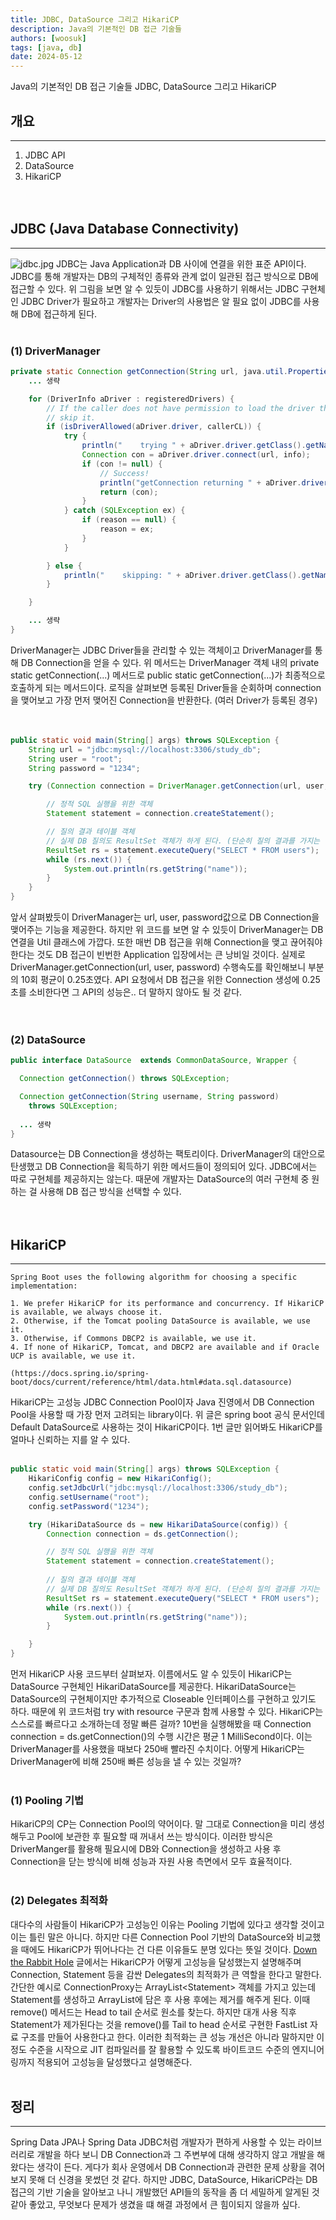```yaml
---
title: JDBC, DataSource 그리고 HikariCP
description: Java의 기본적인 DB 접근 기술들
authors: [woosuk]
tags: [java, db]
date: 2024-05-12
---
```

Java의 기본적인 DB 접근 기술들
JDBC, DataSource 그리고 HikariCP
<!-- truncate -->

## 개요
---
1. JDBC API
2. DataSource
3. HikariCP  
<br></br>
## JDBC (Java Database Connectivity)
---
![jdbc.jpg](img/jdbc.jpg)
JDBC는 Java Application과 DB 사이에 연결을 위한 표준 API이다. JDBC를 통해 개발자는 DB의 구체적인 종류와 관계 없이 일관된 접근 방식으로 DB에 접근할 수 있다. 
위 그림을 보면 알 수 있듯이 JDBC를 사용하기 위해서는 JDBC 구현체인 JDBC Driver가 필요하고 개발자는 Driver의 사용법은 알 필요 없이 JDBC를 사용해 DB에 접근하게 된다.
<br></br>

### (1) DriverManager
```java
private static Connection getConnection(String url, java.util.Properties info, Class<?> caller) throws SQLException {
    ... 생략

    for (DriverInfo aDriver : registeredDrivers) {
        // If the caller does not have permission to load the driver then
        // skip it.
        if (isDriverAllowed(aDriver.driver, callerCL)) {
            try {
                println("    trying " + aDriver.driver.getClass().getName());
                Connection con = aDriver.driver.connect(url, info);
                if (con != null) {
                    // Success!
                    println("getConnection returning " + aDriver.driver.getClass().getName());
                    return (con);
                }
            } catch (SQLException ex) {
                if (reason == null) {
                    reason = ex;
                }
            }

        } else {
            println("    skipping: " + aDriver.driver.getClass().getName());
        }

    }

    ... 생략
}
```
DriverManager는 JDBC Driver들을 관리할 수 있는 객체이고 DriverManager를 통해 DB Connection을 얻을 수 있다. 
위 메서드는 DriverManager 객체 내의 private static getConnection(...) 메서드로 public static getConnection(...)가 최종적으로 호출하게 되는 메서드이다. 
로직을 살펴보면 등록된 Driver들을 순회하며 connection을 맺어보고 가장 먼저 맺어진 Connection을 반환한다. (여러 Driver가 등록된 경우)  
<br></br>

```java
public static void main(String[] args) throws SQLException {
    String url = "jdbc:mysql://localhost:3306/study_db";
    String user = "root";
    String password = "1234";

    try (Connection connection = DriverManager.getConnection(url, user, password)) {

        // 정적 SQL 실행을 위한 객체
        Statement statement = connection.createStatement();

        // 질의 결과 테이블 객체
        // 실제 DB 질의도 ResultSet 객체가 하게 된다. (단순히 질의 결과를 가지는 객체가 아님)
        ResultSet rs = statement.executeQuery("SELECT * FROM users");
        while (rs.next()) {
            System.out.println(rs.getString("name"));
        }
    }
}
```
앞서 살펴봤듯이 DriverManager는 url, user, password값으로 DB Connection을 맺어주는 기능을 제공한다. 
하지만 위 코드를 보면 알 수 있듯이 DriverManager는 DB 연결을 Util 클래스에 가깝다. 
또한 매번 DB 접근을 위해 Connection을 맺고 끊어줘야 한다는 것도 DB 접근이 빈번한 Application 입장에서는 큰 낭비일 것이다. 
실제로 DriverManager.getConnection(url, user, password) 수행속도를 확인해보니 부분의 10회 평균이 0.25초였다.
API 요청에서 DB 접근을 위한 Connection 생성에 0.25초를 소비한다면 그 API의 성능은.. 더 말하지 않아도 될 것 같다.   
<br></br>

### (2) DataSource
```java
public interface DataSource  extends CommonDataSource, Wrapper {

  Connection getConnection() throws SQLException;

  Connection getConnection(String username, String password)
    throws SQLException;
    
  ... 생략
}
```
Datasource는 DB Connection을 생성하는 팩토리이다. 
DriverManager의 대안으로 탄생했고 DB Connection을 획득하기 위한 메서드들이 정의되어 있다. 
JDBC에서는 따로 구현체를 제공하지는 않는다. 때문에 개발자는 DataSource의 여러 구현체 중 원하는 걸 사용해 DB 접근 방식을 선택할 수 있다.   
<br></br>

## HikariCP
---
```text
Spring Boot uses the following algorithm for choosing a specific implementation:

1. We prefer HikariCP for its performance and concurrency. If HikariCP is available, we always choose it.
2. Otherwise, if the Tomcat pooling DataSource is available, we use it.
3. Otherwise, if Commons DBCP2 is available, we use it.
4. If none of HikariCP, Tomcat, and DBCP2 are available and if Oracle UCP is available, we use it.

(https://docs.spring.io/spring-boot/docs/current/reference/html/data.html#data.sql.datasource)
```
HikariCP는 고성능 JDBC Connection Pool이자 Java 진영에서 DB Connection Pool을 사용할 때 가장 먼저 고려되는 library이다. 
위 글은 spring boot 공식 문서인데 Default DataSource로 사용하는 것이 HikariCP이다. 1번 글만 읽어봐도 HikariCP를 얼마나 신뢰하는 지를 알 수 있다.
<br></br>


```java
public static void main(String[] args) throws SQLException {
    HikariConfig config = new HikariConfig();
    config.setJdbcUrl("jdbc:mysql://localhost:3306/study_db");
    config.setUsername("root");
    config.setPassword("1234");

    try (HikariDataSource ds = new HikariDataSource(config)) {
        Connection connection = ds.getConnection();

        // 정적 SQL 실행을 위한 객체
        Statement statement = connection.createStatement();
        
        // 질의 결과 테이블 객체
        // 실제 DB 질의도 ResultSet 객체가 하게 된다. (단순히 질의 결과를 가지는 객체가 아님)
        ResultSet rs = statement.executeQuery("SELECT * FROM users");
        while (rs.next()) {
            System.out.println(rs.getString("name"));
        }

    }
}
```
먼저 HikariCP 사용 코드부터 살펴보자. 이름에서도 알 수 있듯이 HikariCP는 DataSource 구현체인 HikariDataSource를 제공한다. 
HikariDataSource는 DataSource의 구현체이지만 추가적으로 Closeable 인터페이스를 구현하고 있기도 하다. 때문에 위 코드처럼 try with resource 구문과 함께 사용할 수 있다.
HikariCP는 스스로를 빠르다고 소개하는데 정말 빠른 걸까? 10번을 실행해봤을 때 Connection connection = ds.getConnection()의 수행 시간은 평균 1 MilliSecond이다. 
이는 DriverManager를 사용했을 때보다 250배 빨라진 수치이다. 어떻게 HikariCP는 DriverManager에 비해 250배 빠른 성능을 낼 수 있는 것일까?
<br></br>

### (1) Pooling 기법
HikariCP의 CP는 Connection Pool의 약어이다. 말 그대로 Connection을 미리 생성해두고 Pool에 보관한 후 필요할 때 꺼내서 쓰는 방식이다. 
이러한 방식은 DriverManger를 활용해 필요시에 DB와 Connection을 생성하고 사용 후 Connection을 닫는 방식에 비해 성능과 자원 사용 측면에서 모두 효율적이다.
<br></br>

### (2) Delegates 최적화
대다수의 사람들이 HikariCP가 고성능인 이유는 Pooling 기법에 있다고 생각할 것이고 이는 틀린 말은 아니다. 
하지만 다른 Connection Pool 기반의 DataSource와 비교했을 때에도 HikariCP가 뛰어나다는 건 다른 이유들도 분명 있다는 뜻일 것이다.
[Down the Rabbit Hole](https://github.com/brettwooldridge/HikariCP/wiki/Down-the-Rabbit-Hole) 글에서는 HikariCP가 어떻게 고성능을 달성했는지 설명해주며 
Connection, Statement 등을 감싼 Delegates의 최적화가 큰 역할을 한다고 말한다. 간단한 예시로 ConnectionProxy는 ArrayList\<Statement> 객체를 가지고 있는데 Statement를 생성하고 ArrayList에 담은 후 사용 후에는 제거를 해주게 된다. 
이때 remove() 메서드는 Head to tail 순서로 원소를 찾는다. 하지만 대개 사용 직후 Statement가 제가된다는 것을 remove()를 Tail to head 순서로 구현한 FastList 자료 구조를 만들어 사용한다고 한다. 
이러한 최적화는 큰 성능 개선은 아니라 말하지만 이정도 수준을 시작으로 JIT 컴파일러를 잘 활용할 수 있도록 바이트코드 수준의 엔지니어링까지 적용되어 고성능을 달성했다고 설명해준다.
<br></br>

## 정리
--- 
Spring Data JPA나 Spring Data JDBC처럼 개발자가 편하게 사용할 수 있는 라이브러리로 개발을 하다 보니 DB Connection과 그 주변부에 대해 생각하지 않고 개발을 해왔다는 생각이 든다. 
게다가 회사 운영에서 DB Connection과 관련한 문제 상황을 겪어보지 못해 더 신경을 못썼던 것 같다. 
하지만 JDBC, DataSource, HikariCP라는 DB 접근의 기반 기술을 알아보고 나니 개발했던 API들의 동작을 좀 더 세밀하게 알게된 것 같아 좋았고, 무엇보다 문제가 생겼을 떄 해결 과정에서 큰 힘이되지 않을까 싶다.





